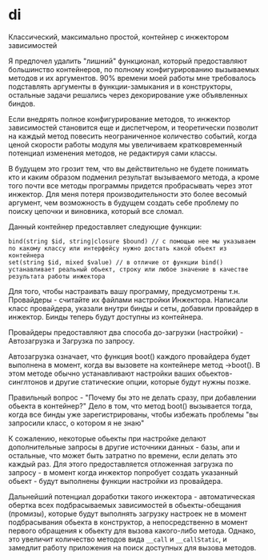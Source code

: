 # di

Классический, максимально простой, контейнер с инжектором зависимостей

Я предпочел удалить "лишний" функционал, который предоставляют большинство контейнеров, по полному конфигурированию вызываемых методов и их аргументов. 90% времени моей работы мне требовалось подставлять аргументы в функции-замыкания и в конструкторы, остальные задачи решались через декорирование уже объявленных биндов.

Если внедрять полное конфигурирование методов, то инжектор зависимостей становится еще и диспетчером, и теоретически позволит на каждый метод повесить неограниченное количество событий, когда ценой скорости работы модуля мы увеличиваем кратковременный потенциал изменения методов, не редактируя сами классы.

В будущем это грозит тем, что вы действительно не будете понимать кто и каким образом подменил результат вызываемого метода, а кроме того почти все методы программы придется пробрасывать через этот инжектор. Для меня потеря производительности это более весомый аргумент, чем возможность в будущем создать себе проблему по поиску цепочки и виновника, который все сломал.

Данный контейнер предоставляет следующие функции:
```
bind(string $id, string|closure $bound) // с помощью нее мы указываем по какому классу или интерфейсу нужно достать какой обьект из контейнера
set(string $id, mixed $value) // в отличие от функции bind() устанавливает реальный обьект, строку или любое значение в качестве результата работы инжектора
```

Для того, чтобы настраивать вашу программу, предусмотрены т.н. Провайдеры - считайте их файлами настройки Инжектора. Написали класс провайдера, указали внутри бинды и сеты, добавили провайдер в инжектор. Бинды теперь будут доступны из контейнера.

Провайдеры предоставляют два способа до-загрузки (настройки) - Автозагрузка и Загрузка по запросу.

Автозагрузка означает, что функция boot() каждого провайдера будет выполнена в момент, когда вы вызовете на контейнере метод ->boot(). В этом методе обычно устанавливают настройки ваших обьектов-синглтонов и другие статические опции, которые будут нужны позже.

Правильный вопрос - "Почему бы это не делать сразу, при добавлении обьекта в контейнер?"
Дело в том, что метод boot() вызывается тогда, когда все бинды уже зарегистрированы, чтобы избежать проблемы "вы запросили класс, о котором я не знаю"

К сожалению, некоторые обьекты при настройке делают дополнительные запросы в другие источники данных - базы, апи и остальные, что может быть затратно по времени, если делать это каждый раз. Для этого предоставляется отложенная загрузка по запросу - в момент когда инжектор попробует создать указанный обьект - будут выполнены функции настройки из провайдера.

Дальнейший потенциал доработки такого инжектора - автоматическая обертка всех подбрасываемых зависимостей в обьекты-обещания (промизы), которые будут выполнять загрузку настроек не в момент подбрасывания обьекта в конструктор, а непосредственно в момент первого обращения к обьекту для вызова какого-либо метода. Однако, это увеличит количество методов вида `__call` и `__callStatic`, и замедлит работу приложения на поиск доступных для вызова методов.
